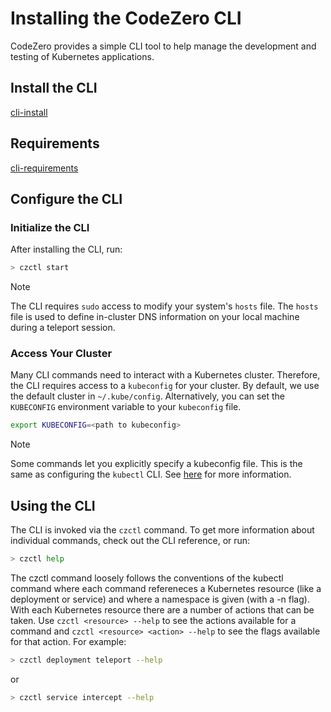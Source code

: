 # Installing the CodeZero CLI

CodeZero provides a simple CLI tool to help manage the development and testing of Kubernetes applications.

## Install the CLI

[cli-install](../_fragments/cli-install.md ':include')

## Requirements

[cli-requirements](../_fragments/cli-requirements.md ':include')

## Configure the CLI

### Initialize the CLI

After installing the CLI, run:

```bash
> czctl start
```

> [!NOTE]
> The CLI requires `sudo` access to modify your system's `hosts` file. The `hosts` file
> is used to define in-cluster DNS information on your local machine during a teleport session.

### Access Your Cluster

Many CLI commands need to interact with a Kubernetes cluster. Therefore, the CLI requires access to a `kubeconfig` for your cluster. By default, we use the default cluster in `~/.kube/config`. Alternatively, you can set the `KUBECONFIG` environment variable to your `kubeconfig` file.

```bash
export KUBECONFIG=<path to kubeconfig>
```

> [!NOTE]
> Some commands let you explicitly specify a kubeconfig file.
> This is the same as configuring the `kubectl` CLI. See [here](https://kubernetes.io/docs/concepts/configuration/organize-cluster-access-kubeconfig/) for more information.

## Using the CLI

The CLI is invoked via the `czctl` command. To get more information about individual commands, check out the CLI reference, or run:

```bash
> czctl help
```

The czctl command loosely follows the conventions of the kubectl command where each command refereneces a Kubernetes resource
(like a deployment or service) and where a namespace is given (with a -n flag). With each Kubernetes resource there are a number of actions that can be taken. Use `czctl <resource> --help` to see the actions available for a command and `czctl <resource> <action> --help` to see the flags
available for that action. For example:

```bash
> czctl deployment teleport --help
```

or

```bash
> czctl service intercept --help
```
